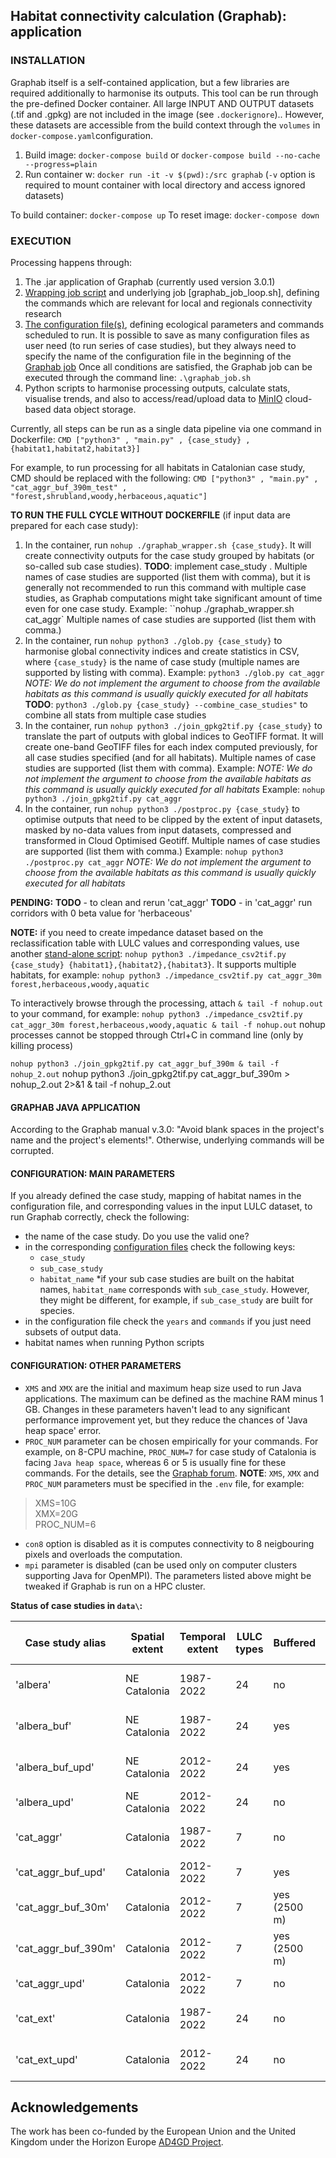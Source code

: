 ## **Habitat connectivity calculation (Graphab): application**

### INSTALLATION
Graphab itself is a self-contained application, but a few libraries are required additionally to harmonise its outputs.
This tool can be run through the pre-defined Docker container. All large INPUT AND OUTPUT datasets (.tif and .gpkg) are not included in the image (see `.dockerignore`)..
However, these datasets are accessible from the build context through the `volumes` in `docker-compose.yaml`configuration.
1. Build image: `docker-compose build` or `docker-compose build --no-cache --progress=plain`
2. Run container w: `docker run -it -v $(pwd):/src graphab` (`-v` option is required to mount container with local directory and access ignored datasets)

To build container: `docker-compose up`
To reset image: `docker-compose down`

### EXECUTION
Processing happens through:
1. The .jar application of Graphab (currently used version 3.0.1)
2. [Wrapping job script](graphab_wrapper.sh) and underlying job [graphab_job_loop.sh], defining the commands which are relevant for local and regionals connectivity research
3. [The configuration file(s)](config/), defining ecological parameters and commands scheduled to run. It is possible to save as many configuration files as user need
(to run series of case studies), but they always need to specify the name of the configuration file in the beginning of the [Graphab job](graphab_job.sh)
Once all conditions are satisfied, the Graphab job can be executed through the command line: `.\graphab_job.sh`
4. Python scripts to harmonise processing outputs, calculate stats, visualise trends, and also to access/read/upload data to [MinIO](https://minio-ad4gd-console.dashboard-siba.store/) cloud-based data object storage.

Currently, all steps can be run as a single data pipeline via one command in Dockerfile:
`CMD ["python3" , "main.py" , {case_study} , {habitat1,habitat2,habitat3}]`

For example, to run processing for all habitats in Catalonian case study, CMD should be replaced with the following:
`CMD ["python3" , "main.py" , "cat_aggr_buf_390m_test" , "forest,shrubland,woody,herbaceous,aquatic"]`

**TO RUN THE FULL CYCLE WITHOUT DOCKERFILE** (if input data are prepared for each case study):
1. In the container, run `nohup ./graphab_wrapper.sh {case_study}`. It will create connectivity outputs for the case study grouped by habitats (or so-called sub case studies).
**TODO**: implement case_study . Multiple names of case studies are supported (list them with comma), but it is generally not recommended to run this command with multiple case studies, as Graphab computations might take significant amount of time even for one case study.
Example: ``nohup ./graphab_wrapper.sh cat_aggr`
Multiple names of case studies are supported (list them with comma.)
2. In the container, run `nohup python3 ./glob.py {case_study}` to harmonise global connectivity indices and create statistics in CSV, where `{case_study}` is the name of case study (multiple names are supported by listing with comma).
Example: `python3 ./glob.py cat_aggr`
*NOTE: We do not implement the argument to choose from the available habitats as this command is usually quickly executed for all habitats*
**TODO**: `python3 ./glob.py {case_study} --combine_case_studies"` to combine all stats from multiple case studies
3. In the container, run `nohup python3 ./join_gpkg2tif.py {case_study}` to translate the part of outputs with global indices to GeoTIFF format. It will create one-band GeoTIFF files for each index computed previously, for all case studies specified (and for all habitats). Multiple names of case studies are supported (list them with comma).
Example: 
*NOTE: We do not implement the argument to choose from the available habitats as this command is usually quickly executed for all habitats*
Example: `nohup python3 ./join_gpkg2tif.py cat_aggr`
4. In the container, run `nohup python3 ./postproc.py {case_study}` to optimise outputs that need to be clipped by the extent of input datasets, masked by no-data values from input datasets, compressed and transformed in Cloud Optimised Geotiff. Multiple names of case studies are supported (list them with comma.)
Example: `nohup python3 ./postproc.py cat_aggr`
*NOTE: We do not implement the argument to choose from the available habitats as this command is usually quickly executed for all habitats*

**PENDING:**
**TODO** - to clean and rerun 'cat_aggr'
**TODO** - in 'cat_aggr' run corridors with 0 beta value for 'herbaceous'

**NOTE:** if you need to create impedance dataset based on the reclassification table with LULC values and corresponding values, use another [stand-alone script](impedance_csv2tif.py):
`nohup python3 ./impedance_csv2tif.py {case_study} {habitat1},{habitat2},{habitat3}`. It supports multiple habitats, for example:
`nohup python3 ./impedance_csv2tif.py cat_aggr_30m forest,herbaceous,woody,aquatic`

To interactively browse through the processing, attach `& tail -f nohup.out` to your command, for example: 
`nohup python3 ./impedance_csv2tif.py cat_aggr_30m forest,herbaceous,woody,aquatic & tail -f nohup.out`
nohup processes cannot be stopped through Ctrl+C in command line (only by killing process) 

`nohup python3 ./join_gpkg2tif.py cat_aggr_buf_390m & tail -f nohup_2.out`
nohup python3 ./join_gpkg2tif.py cat_aggr_buf_390m > nohup_2.out 2>&1 & tail -f nohup_2.out

#### GRAPHAB JAVA APPLICATION
According to the Graphab manual v.3.0:
"Avoid blank spaces in the project's name and the project's elements!". Otherwise, underlying commands will be corrupted.

#### CONFIGURATION: MAIN PARAMETERS
If you already defined the case study, mapping of habitat names in the configuration file, and corresponding values in the input LULC dataset, to run Graphab correctly, check the following:
- the name of the case study. Do you use the valid one?
- in the corresponding [configuration files](config/) check the following keys:
	- `case_study`
	- `sub_case_study`
	- `habitat_name`
	*if your sub case studies are built on the habitat names, `habitat_name` corresponds with `sub_case_study`. However, they might be different, for example, if `sub_case_study` are built for species. 
- in the configuration file check the `years` and `commands` if you just need subsets of output data.
- habitat names when running Python scripts

#### CONFIGURATION: OTHER PARAMETERS
- `XMS` and `XMX` are the initial and maximum heap size used to run Java applications. The maximum can be defined as the machine RAM minus 1 GB.
Changes in these parameters haven't lead to any significant performance improvement yet, but they reduce the chances of 'Java heap space' error.
- `PROC_NUM` parameter can be chosen empirically for your commands. For example, on 8-CPU machine, `PROC_NUM=7` for case study of Catalonia is facing `Java heap space`, whereas 6 or 5 is usually fine for these commands.
For the details, see the [Graphab forum](https://thema.univ-fcomte.fr/flarum/d/15-error-javalangoutofmemoryerror-java-heap-space).
**NOTE**: `XMS`, `XMX` and `PROC_NUM` parameters must be specified in the `.env` file, for example:
> XMS=10G \
XMX=20G \
PROC_NUM=6

- `con8` option is disabled as it is computes connectivity to 8 neigbouring pixels and overloads the computation.
- `mpi` parameter is disabled (can be used only on computer clusters supporting Java for OpenMPI).
The parameters listed above might be tweaked if Graphab is run on a HPC cluster.

**Status of case studies in `data\`:**

|  Case study alias  |Spatial extent| Temporal extent| LULC types|  Buffered  | Updated with OSM| Impedance validity/edge effect|Data compl|
|--------------------|--------------|----------------|-----------|------------|-----------------|-------------------------------|----------|
|      'albera'      | NE Catalonia |   1987-2022    |    24     |   no       |       no        |no edge effect (correct)       |    +     | 
|    'albera_buf'    | NE Catalonia |   1987-2022    |    24     |   yes      |       no        |no edge effect (correct)       |    +     |
|  'albera_buf_upd'  | NE Catalonia |   2012-2022    |    24     |   yes      |       yes       |no edge effect (to compute)    |    +-    |
|    'albera_upd'    | NE Catalonia |   2012-2022    |    24     |   no       |       yes       |valid edge effect              |    +     |
|     'cat_aggr'     |   Catalonia  |   1987-2022    |    7      |   no       |       no        |no edge effect (correct)       |    +     |
| 'cat_aggr_buf_upd' |   Catalonia  |   2012-2022    |    7      |   yes      |       yes       |                               |    -     |
| 'cat_aggr_buf_30m' |   Catalonia  |   2012-2022    |    7      |yes (2500 m)|       no        |no edge effect (correct)       |    +     |
|'cat_aggr_buf_390m' |   Catalonia  |   2012-2022    |    7      |yes (2500 m)|       no        |no edge effect (correct)       |    +     |
|   'cat_aggr_upd'   |   Catalonia  |   2012-2022    |    7      |     no     |       yes       |                               |    -     |
|      'cat_ext'     |   Catalonia  |   1987-2022    |    24     |     no     |       no        |map values - to use for turtle |    +-    |
|    'cat_ext_upd'   |   Catalonia  |   2012-2022    |    24     |     no     |       yes       |map values betw LULC and imp ? |    -     |


## Acknowledgements

The work has been co-funded by the European Union and the United Kingdom under the 
Horizon Europe [AD4GD Project](https://www.ogc.org/initiatives/ad4gd/).